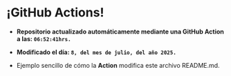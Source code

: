 # ¡GitHub Actions!
* **Repositorio actualizado automáticamente mediante una GitHub Action a las: `06:52:41hrs.`**
* **Modificado el día: `8, del mes de julio, del año 2025.`**

* Ejemplo sencillo de cómo la **Action** modifica este archivo README.md.
